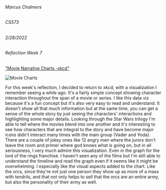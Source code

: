 ###### Marcus Chalmers 
###### CS573
###### 2/28/2022 
###### Reflection Week 7

["Movie Narrative Charts -xkcd"](https://xkcd.com/657/)

![Movie Charts](https://github.com/mchalmers/reflections/blob/master/week7-1.png?raw=true)

For this week's reflection, I decided to return to xkcd, with a visualization I remember seeing a while ago. It's a fairly simple concept showing character interaction
throughout the span of a movie or series. I like this data viz because it's a fun concept but it's also very easy to read and understand. It doesn't show all
that much information but at the same time, you can get a sense of the whole story by just seeing the characters' interactions and highlighting some major details.
Looking through the Star Wars trilogy I'm able to tell where the movies blend into one another and it's interesting to see how characters that are integral to the
story and have become major icons didn't interact many times with the main group (Vader and Yoda). There are a couple of jokey ones like 12 angry men where
the jurors don't leave the room and primer where god knows what is going on, but in all seriousness, I very much admire this visualization. Even in the graph for
the lord of the rings franchise. I haven't seen any of the films but I'm still able to understand the timeline and read the graph even if it seems like it might be overwhelming.
I especially like the visual aspects added to the chart. Like the orcs, since they're not just one person they show up as more of a mass with tendrils, and that not only
helps to sell that the orcs are an entire army, but also the personality of their army as well.
